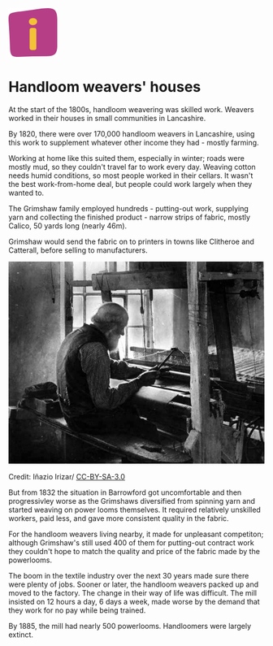 ![max_pic](./people.png)
# Handloom weavers' houses

At the start of the 1800s, handloom weavering was skilled work. Weavers worked in their houses in small communities in Lancashire.  

By 1820, there were over 170,000 handloom weavers in Lancashire, using this work to supplement whatever other income they had - mostly farming.

Working at home like this suited them, especially in winter; roads were mostly mud, so they couldn't travel far to work every day. Weaving cotton needs humid conditions, so most people worked in their cellars. It wasn't the best work-from-home deal, but people could work largely when they wanted to.

The Grimshaw family employed hundreds - putting-out work, supplying yarn and collecting the finished product - narrow strips of fabric, mostly Calico, 50 yards long (nearly 46m).

Grimshaw would send the fabric on to printers in towns like Clitheroe and Catterall, before selling to manufacturers.  

![handloom_weaver](./Jb09505.jpg)

Credit: Iñazio Irizar/ [CC-BY-SA-3.0](https://creativecommons.org/licenses/by-sa/3.0/)


But from 1832 the situation in Barrowford got uncomfortable and then progressivley worse as the Grimshaws diversified from spinning yarn and started weaving on power looms themselves. It required relatively unskilled workers, paid less, and gave more consistent quality in the fabric.

For the handloom weavers living nearby, it made for unpleasant competiton; although Grimshaw's still used 400 of them for putting-out contract work they couldn't hope to match the quality and price of the fabric made by the powerlooms. 

The boom in the textile industry over the next 30 years made sure there were plenty of jobs. Sooner or later, the handloom weavers packed up and moved to the factory. The change in their way of life was difficult. The mill insisted on 12 hours a day, 6 days a week, made worse by the demand that they work for no pay while being trained. 

By 1885, the mill had nearly 500 powerlooms. Handloomers were largely extinct. 
